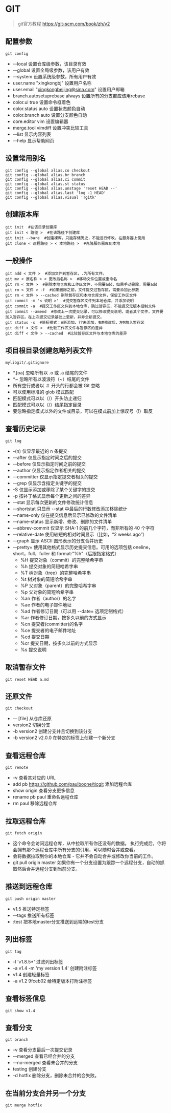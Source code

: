 # GIT

> git官方教程 https://git-scm.com/book/zh/v2

## 配置参数

    git config

- --local 设置仓库级参数，该目录有效
- --global 设置全局级参数，该用户有效
- --system 设置系统级参数，所有用户有效
- user.name "xingkongbj" 设置用户名称
- user.email "xingkongbeijing@sina.com" 设置用户邮箱
- branch.autosetuprebase always 设置所有的分支都应该用rebase
- color.ui true 设置命令框着色
- color.status auto 设置状态颜色自动
- color.branch auto 设置分支颜色自动
- core.editor vim 设置编辑器
- merge.tool vimdiff 设置冲突比较工具
- --list 显示内容列表
- --help 显示帮助网页

## 设置常用别名

    git config --global alias.co checkout
    git config --global alias.br branch
    git config --global alias.ci commit
    git config --global alias.st status
    git config --global alias.unstage 'reset HEAD --'
    git config --global alias.last 'log -1 HEAD'
    git config --global alias.visual '!gitk'

## 创建版本库

    git init  #在该目录创建库
    git init < 路径 >  #在该路径下创建库
    git init --bare  #创建裸库，只能存储历史，不能进行修改，在服务器上使用
    git clone < 远程路径 > < 本地路径 >  #克隆服务器库到本地

## 一般操作

    git add < 文件 >  #添加文件到暂存区，.为所有文件。
    git mv < 原名称 > < 更改后名称 >  #移动文件位置或重命名
    git rm < 文件 >  #删除本地仓库和工作区文件，不需要add，如果手动删除，需要add
    git rm < 文件 > -f  #如果删除之前，文件提交过暂存区，需要添加此参数
    git rm < 文件 > --cached 删除暂存区和本地仓库文件，保留工作区文件
    git commit -m '< 说明 >'  #提交暂存区文件到本地仓库，并添加说明
    git commit -a  #提交工作区文件到本地仓库，跳过暂存区，不能提交无版本控制文件
    git commit --amend  #修改上一次提交记录，可以修改提交说明，或者某个文件，文件要加入暂存区。在上次提交记录基础上更新，并非全新提交。
    git status -s  #简短模式：A新添加，??未添加，右M修改后，左M放入暂存区
    git diff < 文件 >  #比较工作区文件与暂存区的差异
    git diff < 文件 > --cached  #比较暂存区文件与本地仓库的差异

## 项目根目录创建忽略列表文件

    mylibgit/.gitignore

- *.[oa] 忽略所有以 .o 或 .a 结尾的文件
- *~ 忽略所有以波浪符（~）结尾的文件
- 所有空行或者以 ＃ 开头的行都会被 Git 忽略
- 可以使用标准的 glob 模式匹配
- 匹配模式可以以（/）开头防止递归
- 匹配模式可以以（/）结尾指定目录
- 要忽略指定模式以外的文件或目录，可以在模式前加上惊叹号（!）取反

## 查看历史记录

    git log

- -(n) 仅显示最近的 n 条提交
- --after 仅显示指定时间之后的提交
- --before 仅显示指定时间之前的提交
- --author 仅显示指定作者相关的提交
- --committer 仅显示指定提交者相关的提交
- --grep 仅显示含指定关键字的提交
- -S 仅显示添加或移除了某个关键字的提交
- -p 按补丁格式显示每个更新之间的差异
- --stat 显示每次更新的文件修改统计信息
- --shortstat 只显示 --stat 中最后的行数修改添加移除统计
- --name-only 仅在提交信息后显示已修改的文件清单
- --name-status 显示新增、修改、删除的文件清单
- --abbrev-commit 仅显示 SHA-1 的前几个字符，而非所有的 40 个字符
- --relative-date 使用较短的相对时间显示（比如，“2 weeks ago”）
- --graph 显示 ASCII 图形表示的分支合并历史
- --pretty= 使用其他格式显示历史提交信息。可用的选项包括 oneline，short，full，fuller 和 format:"%h"（后跟指定格式）
    - %H 提交对象（commit）的完整哈希字串
    - %h 提交对象的简短哈希字串
    - %T 树对象（tree）的完整哈希字串
    - %t 树对象的简短哈希字串
    - %P 父对象（parent）的完整哈希字串
    - %p 父对象的简短哈希字串
    - %an 作者（author）的名字
    - %ae 作者的电子邮件地址
    - %ad 作者修订日期（可以用 --date= 选项定制格式）
    - %ar 作者修订日期，按多久以前的方式显示
    - %cn 提交者(committer)的名字
    - %ce 提交者的电子邮件地址
    - %cd 提交日期
    - %cr 提交日期，按多久以前的方式显示
    - %s 提交说明

## 取消暂存文件
 
    git reset HEAD a.md

## 还原文件

    git checkout

- -- [file] 从仓库还原
- version2 切换分支
- -b version2 创建分支并且切换到该分支
- -b version2 v2.0.0 在特定的标签上创建一个新分支

## 查看远程仓库

    git remote
    
- -v 查看其对应的 URL
- add pb https://github.com/paulboone/ticgit 添加远程仓库
- show origin 查看分支更多信息
- rename pb paul 重命名远程仓库
- rm paul 移除远程仓库

## 拉取远程仓库

    git fetch origin
    
- 这个命令会访问远程仓库，从中拉取所有你还没有的数据。 执行完成后，你将会拥有那个远程仓库中所有分支的引用，可以随时合并或查看。
- 会将数据拉取到你的本地仓库 - 它并不会自动合并或修改你当前的工作。
- git pull origin master 如果你有一个分支设置为跟踪一个远程分支，自动的抓取然后合并远程分支到当前分支。

## 推送到远程仓库

    git push origin master
    
- v1.5 推送特定标签
- --tags 推送所有标签
- :test 把本地master分支推送到远端的test分支
    
## 列出标签

    git tag
    
- -l 'v1.8.5*' 过滤列出标签
- -a v1.4 -m 'my version 1.4' 创建附注标签
- v1.4 创建轻量标签
- -a v1.2 9fceb02 给特定版本打附注标签

## 查看标签信息

    git show v1.4
    
    
## 查看分支

    git branch
    
- -v 查看分支最后一次提交记录
- --merged 查看已经合并的分支
- --no-merged 查看未合并的分支
- testing 创建分支
- -d hotfix 删除分支，删除未合并的会失败。
    
## 在当前分支合并另一个分支

    git merge hotfix